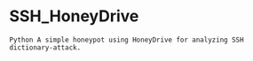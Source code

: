# SSH_HoneyDrive
```Python A simple honeypot using HoneyDrive for analyzing SSH dictionary-attack.```
